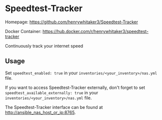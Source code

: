 
# Speedtest-Tracker

Homepage: <https://github.com/henrywhitaker3/Speedtest-Tracker>

Docker Container: <https://hub.docker.com/r/henrywhitaker3/speedtest-tracker>

Continuously track your internet speed

## Usage

Set `speedtest_enabled: true` in your `inventories/<your_inventory>/nas.yml` file.

If you want to access Speedtest-Tracker externally, don't forget to set `speedtest_available_externally: true` in your `inventories/<your_inventory>/nas.yml` file.

The Speedtest-Tracker interface can be found at <http://ansible_nas_host_or_ip:8765>.
